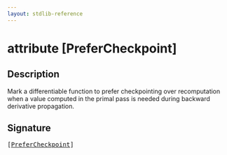 ```yaml
---
layout: stdlib-reference
---
```


# attribute [PreferCheckpoint]

## Description

Mark a differentiable function to prefer checkpointing over recomputation when a value computed in the primal pass is needed
during backward derivative propagation.


## Signature

<pre>
[<a href=".">PreferCheckpoint</a>]
</pre>

